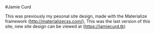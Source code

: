 #Jamie Curd

This was previously my pesonal site design, made with the Materialize framework (http://materializecss.com/), This was the last version of this site, new site design can be viewed at (https://jamiecurd.tk)
